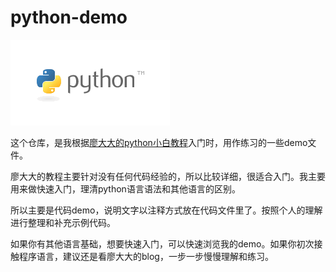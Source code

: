 # python-demo

![Python Logo](./image/logo.png)

这个仓库，是我根据[廖大大的python小白教程](https://www.liaoxuefeng.com/wiki/1016959663602400)入门时，用作练习的一些demo文件。

廖大大的教程主要针对没有任何代码经验的，所以比较详细，很适合入门。我主要用来做快速入门，理清python语言语法和其他语言的区别。

所以主要是代码demo，说明文字以注释方式放在代码文件里了。按照个人的理解进行整理和补充示例代码。

如果你有其他语言基础，想要快速入门，可以快速浏览我的demo。如果你初次接触程序语言，建议还是看廖大大的blog，一步一步慢慢理解和练习。    



